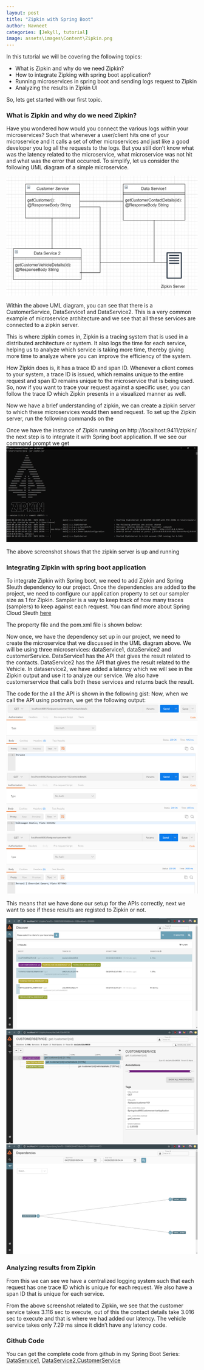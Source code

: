 ```yaml
---
layout: post
title: "Zipkin with Spring Boot"
author: Navneet
categories: [Jekyll, tutorial]
image: assets\images\Content\Zipkin.png
---
```


In this tutorial we will be covering the following topics:

<ul>
<li>What is Zipkin and why do we need Zipkin?</li>
<li>How to integrate Zipking with spring boot application?</li>
<li>Running microservices in spring boot and sending logs request to Zipkin</li>
<li>Analyzing the results in Zipkin UI</li>
</ul>
So, lets get started with our first topic.
<h3>What is Zipkin and why do we need Zipkin?</h3>
<p>Have you wondered how would you connect the various logs within your microservices? Such that whenever a user/client hits one of your microservice and it calls a set of other microservices and just like a good developer you log all the requests to the logs. But you still don’t know what was the latency related to the microservice, what microservice was not hit and what was the error that occurred. To simplify, let us consider the following UML diagram of a simple microservice. </p>
<img src="\assets\images\Content\Zipkin-UML.png" alt="UML Diagram Microservice">
<p>Within the above UML diagram, you can see that there is a CustomerService, DataService1 and DataService2. This is a very common example of microservice architecture and we see that all these services are connected to a zipkin server.</p>
<p>This is where zipkin comes in, Zipkin is a tracing system that is used in a distributed architecture or system. It also logs the time for each service, helping us to analyze which service is taking more time, thereby giving more time to analyze where you can improve the efficiency of the system.</p>
<p>How Zipkin does is, it has a trace ID and span ID. Whenever a client comes to your system, a trace ID is issued, which remains unique to the entire request and span ID remains unique to the microservice that is being used. So, now if you want to trace your request against a specific user, you can follow the trace ID which Zipkin presents in a visualized manner as well. </p>
<p>Now we have a brief understanding of zipkin, we can create a zipkin server to which these microservices would then send request. To set up the Zipkin server, run the following commands on the </p>
<script src="https://gist.github.com/NavneetPrakashSingh/b8b36ef83f9096e2ccada888727e9971.js"></script>
Once we have the instance of Zipkin running on http://localhost:9411/zipkin/ the next step is to integrate it with Spring boot application. If we see our command prompt we get
<img src="\assets\images\Content\zipkin-running.png" alt="Zipkin Running Successfully">
<p>The above screenshot shows that the zipkin server is up and running</p>
<h3>Integrating Zipkin with spring boot application</h3>
<p>To integrate Zipkin with Spring boot, we need to add Zipkin and Spring Sleuth dependency to our project. Once the dependencies are added to the project, we need to configure our application property to set our sampler size as 1 for Zipkin. Sampler is a way to keep track of how many traces (samplers) to keep against each request. You can find more about Spring Cloud Sleuth <a href=”https://spring.io/projects/spring-cloud-sleuth”>here</a></p>
The property file and the pom.xml file is shown below:
<script src="https://gist.github.com/NavneetPrakashSingh/3e5844a4237029e50d7ecf060ba43d93.js"></script>
<p>Now once, we have the dependency set up in our project, we need to create the microservice that we discussed in the UML diagram above. We will be using three microservices: dataService1, dataService2 and customerService. DataService1 has the API that gives the result related to the contacts. DataService2 has the API that gives the result related to the Vehicle. In dataservice2, we have added a latency which we will see in the Zipkin output and use it to analyze our service. We also have customerservice that calls both these services and returns back the result.</p>
The code for the all the API is shown in the following gist:
<script src="https://gist.github.com/NavneetPrakashSingh/e35d1d2fbb4661813ee3ed640be6c300.js"></script>
<script src="https://gist.github.com/NavneetPrakashSingh/0c0b5af193f3e4fbc04d5792106c082b.js"></script>
<script src="https://gist.github.com/NavneetPrakashSingh/7b65a767cc588b8c405c300b99cef49f.js"></script>
Now, when we call the API using postman, we get the following output:
<img src="\assets\images\Content\GetRequestService1.png" alt="GET Request Service 1">
<img src="\assets\images\Content\service2.png" alt="GET Request Service 2">
<img src="\assets\images\Content\service3.png" alt="GET Request Service 3">
<p>This means that we have done our setup for the APIs correctly, next we want to see if these results are registed to Zipkin or not. </p>
<img src="\assets\images\Content\zipkin-output.png" alt="Zipkin Output">
<img src="\assets\images\Content\zipkin-analysis.png" alt="Zipkin Analysis">
<img src="\assets\images\Content\zipkin-visualize.png" alt="Zipkin Visualize">
<h3>Analyzing results from Zipkin</h3>
<p>From this we can see we have a centralized logging system such that each request has one trace ID which is unique for each request. We also have a span ID that is unique for each service.</p>
<p>From the above screenshot related to Zipkin, we see that the customer service takes 3.116 sec to execute, out of this the contact details take 3.016 sec to execute and that is where we had added our latency. The vehicle service takes only 7.29 ms since it didn’t have any latency code.</p>
<h3>Github Code </h3>
<p>You can get the complete code from github in my Spring Boot Series: <a href="https://github.com/NavneetPrakashSingh/Spring-Boot-Series/tree/master/springcloud-m5-dataservice1">DataService1</a>, <a href="https://github.com/NavneetPrakashSingh/Spring-Boot-Series/tree/master/springcloud-m5-dataservice2">DataService2</a>,<a href="https://github.com/NavneetPrakashSingh/Spring-Boot-Series/tree/master/springcloud-m5-customerservice">CustomerService</a></p>
